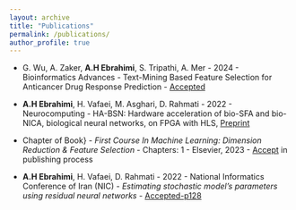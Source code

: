 ```yaml
---
layout: archive
title: "Publications"
permalink: /publications/
author_profile: true
---
```

-  G. Wu, A. Zaker, **A.H Ebrahimi**, S. Tripathi, A. Mer - 2024 - Bioinformatics Advances - Text-Mining Based Feature Selection for Anticancer Drug Response Prediction - [Accepted](https://academic.oup.com/bioinformaticsadvances/article/4/1/vbae047/7644335)
-  **A.H Ebrahimi**, H. Vafaei, M. Asghari, D. Rahmati - 2022 - Neurocomputing - HA-BSN: Hardware acceleration of bio-SFA and bio-NICA, biological neural networks, on FPGA with HLS, [Preprint](https://papers.ssrn.com/sol3/papers.cfm?abstract_id=4517541)

-  Chapter of Book} - *First Course In Machine Learning: Dimension Reduction & Feature Selection* - Chapters: 1  - Elsevier, 2023 - [Accept](https://drive.google.com/file/d/1P1r_bQmCBwmaPwUHCXir6Q31Vk4SI3u9/view?usp=drive_link) in publishing process

-  **A.H Ebrahimi**, H. Vafaei, D. Rahmati - 2022 - National Informatics Conference of Iran (NIC) - *Estimating stochastic model’s parameters using residual neural networks* - [Accepted-p128](https://cs.ipm.ac.ir/nic/1401/files/Final_proceedings_NIC1401.pdf)

